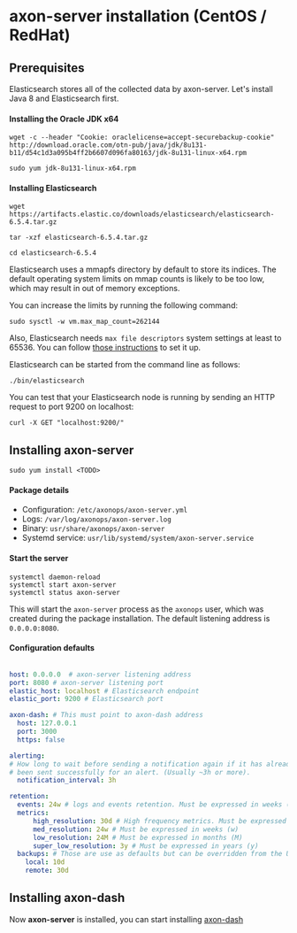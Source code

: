 
# axon-server installation (CentOS / RedHat)

## Prerequisites

Elasticsearch stores all of the collected data by axon-server. Let's install Java 8 and Elasticsearch first.

#### Installing the Oracle JDK x64


``` - 
wget -c --header "Cookie: oraclelicense=accept-securebackup-cookie" http://download.oracle.com/otn-pub/java/jdk/8u131-b11/d54c1d3a095b4ff2b6607d096fa80163/jdk-8u131-linux-x64.rpm
```

``` -
sudo yum jdk-8u131-linux-x64.rpm
```

#### Installing Elasticsearch

``` -
wget https://artifacts.elastic.co/downloads/elasticsearch/elasticsearch-6.5.4.tar.gz
```

``` -
tar -xzf elasticsearch-6.5.4.tar.gz
```

``` -
cd elasticsearch-6.5.4
```

Elasticsearch uses a mmapfs directory by default to store its indices. The default operating system limits on mmap counts is likely to be too low, which may result in out of memory exceptions.

You can increase the limits by running the following command:

``` - 
sudo sysctl -w vm.max_map_count=262144
```

Also, Elasticsearch needs `max file descriptors` system settings at least to 65536.
You can follow [those instructions][2] to set it up.

  [2]: https://www.elastic.co/guide/en/elasticsearch/reference/current/setting-system-settings.html#ulimit

Elasticsearch can be started from the command line as follows:

``` -
./bin/elasticsearch
```

You can test that your Elasticsearch node is running by sending an HTTP request to port 9200 on localhost:

``` -
curl -X GET "localhost:9200/"
```

## Installing axon-server 

``` -
sudo yum install <TODO>
```


#### Package details

* Configuration: `/etc/axonops/axon-server.yml`
* Logs: `/var/log/axonops/axon-server.log` 
* Binary: `usr/share/axonops/axon-server`
* Systemd service: `usr/lib/systemd/system/axon-server.service`

#### Start the server

``` -
systemctl daemon-reload
systemctl start axon-server
systemctl status axon-server
```

This will start the `axon-server` process as the `axonops` user, which was created during the package installation.  The default listening address is `0.0.0.0:8080`.

#### Configuration defaults

``` yaml

host: 0.0.0.0  # axon-server listening address 
port: 8080 # axon-server listening port 
elastic_host: localhost # Elasticsearch endpoint
elastic_port: 9200 # Elasticsearch port

axon-dash: # This must point to axon-dash address
  host: 127.0.0.1
  port: 3000
  https: false

alerting:
# How long to wait before sending a notification again if it has already
# been sent successfully for an alert. (Usually ~3h or more).
  notification_interval: 3h

retention:
  events: 24w # logs and events retention. Must be expressed in weeks (w)
  metrics:
      high_resolution: 30d # High frequency metrics. Must be expressed in days (d)
      med_resolution: 24w # Must be expressed in weeks (w)
      low_resolution: 24M # Must be expressed in months (M)
      super_low_resolution: 3y # Must be expressed in years (y)
  backups: # Those are use as defaults but can be overridden from the UI
    local: 10d
    remote: 30d 
```

## Installing axon-dash

Now **axon-server** is installed, you can start installing [axon-dash](../axon-dash/install.md)





